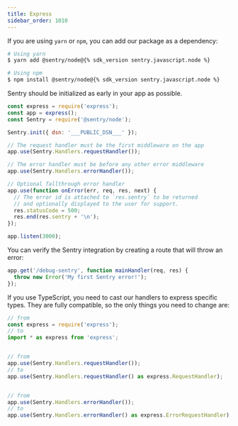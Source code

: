 ```yaml
---
title: Express
sidebar_order: 1010
---
```


<!-- WIZARD -->
If you are using `yarn` or `npm`, you can add our package as a dependency:

```bash
# Using yarn
$ yarn add @sentry/node@{% sdk_version sentry.javascript.node %}

# Using npm
$ npm install @sentry/node@{% sdk_version sentry.javascript.node %}
```

Sentry should be initialized as early in your app as possible.

```javascript
const express = require('express');
const app = express();
const Sentry = require('@sentry/node');

Sentry.init({ dsn: '___PUBLIC_DSN___' });

// The request handler must be the first middleware on the app
app.use(Sentry.Handlers.requestHandler());

// The error handler must be before any other error middleware
app.use(Sentry.Handlers.errorHandler());

// Optional fallthrough error handler
app.use(function onError(err, req, res, next) {
  // The error id is attached to `res.sentry` to be returned
  // and optionally displayed to the user for support.
  res.statusCode = 500;
  res.end(res.sentry + '\n');
});

app.listen(3000);
```

You can verify the Sentry integration by creating a route that will throw an error:

```js
app.get('/debug-sentry', function mainHandler(req, res) {
  throw new Error('My first Sentry error!');
});
```

<!-- ENDWIZARD -->

If you use TypeScript, you need to cast our handlers to express specific types.
They are fully compatible, so the only things you need to change are:

```javascript
// from
const express = require('express');
// to
import * as express from 'express';


// from
app.use(Sentry.Handlers.requestHandler());
// to
app.use(Sentry.Handlers.requestHandler() as express.RequestHandler);


// from
app.use(Sentry.Handlers.errorHandler());
// to
app.use(Sentry.Handlers.errorHandler() as express.ErrorRequestHandler);
```
